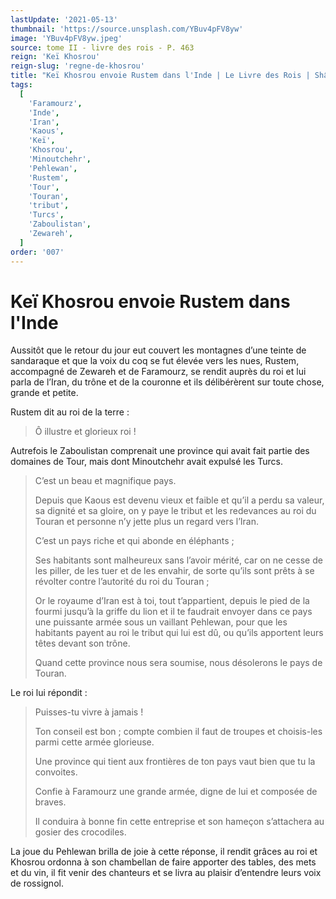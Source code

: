 ```yaml
---
lastUpdate: '2021-05-13'
thumbnail: 'https://source.unsplash.com/YBuv4pFV8yw'
image: 'YBuv4pFV8yw.jpeg'
source: tome II - livre des rois - P. 463
reign: 'Keï Khosrou'
reign-slug: 'regne-de-khosrou'
title: "Keï Khosrou envoie Rustem dans l'Inde | Le Livre des Rois | Shâhnâmeh"
tags:
  [
    'Faramourz',
    'Inde',
    'Iran',
    'Kaous',
    'Keï',
    'Khosrou',
    'Minoutchehr',
    'Pehlewan',
    'Rustem',
    'Tour',
    'Touran',
    'tribut',
    'Turcs',
    'Zaboulistan',
    'Zewareh',
  ]
order: '007'
---
```


# Keï Khosrou envoie Rustem dans l'Inde

Aussitôt que le retour du jour eut couvert les montagnes d’une teinte de sandaraque et que la voix du coq se fut élevée vers les nues, Rustem, accompagné de Zewareh et de Faramourz, se rendit auprès du roi et lui parla de l’Iran, du trône et de la couronne et ils délibérèrent sur toute chose, grande et petite.

Rustem dit au roi de la terre :

> Ô illustre et glorieux roi !

Autrefois le Zaboulistan comprenait une province qui avait fait partie des domaines de Tour, mais dont Minoutchehr avait expulsé les Turcs.
>
> C’est un beau et magnifique pays.
>
> Depuis que Kaous est devenu vieux et faible et qu’il a perdu sa valeur, sa dignité et sa gloire, on y paye le tribut et les redevances au roi du Touran et personne n’y jette plus un regard vers l’Iran.
>
> C’est un pays riche et qui abonde en éléphants ;
>
> Ses habitants sont malheureux sans l’avoir mérité, car on ne cesse de les piller, de les tuer et de les envahir, de sorte qu’ils sont prêts à se révolter contre l’autorité du roi du Touran ;
>
> Or le royaume d’Iran est à toi, tout t’appartient, depuis le pied de la fourmi jusqu’à la griffe du lion et il te faudrait envoyer dans ce pays une puissante armée sous un vaillant Pehlewan, pour que les habitants payent au roi le tribut qui lui est dû, ou qu’ils apportent leurs têtes devant son trône.
>
> Quand cette province nous sera soumise, nous désolerons le pays de Touran.

Le roi lui répondit :

> Puisses-tu vivre à jamais !
>
> Ton conseil est bon ; compte combien il faut de troupes et choisis-les parmi cette armée glorieuse.
>
> Une province qui tient aux frontières de ton pays vaut bien que tu la convoites.
>
> Confie à Faramourz une grande armée, digne de lui et composée de braves.
>
> Il conduira à bonne fin cette entreprise et son hameçon s’attachera au gosier des crocodiles.

La joue du Pehlewan brilla de joie à cette réponse, il rendit grâces au roi et Khosrou ordonna à son chambellan de faire apporter des tables, des mets et du vin, il fit venir des chanteurs et se livra au plaisir d’entendre leurs voix de rossignol.
